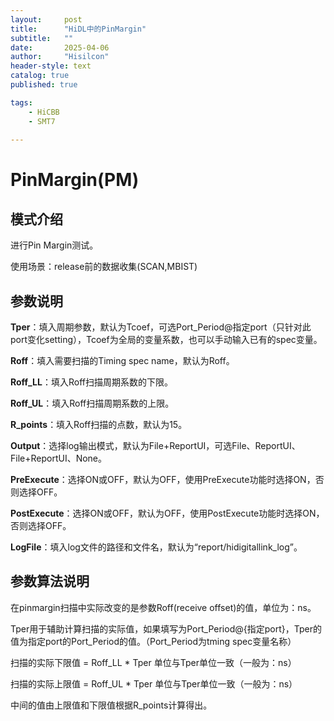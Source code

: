 ```yaml
---
layout:     post
title:      "HiDL中的PinMargin"
subtitle:   ""
date:       2025-04-06
author:     "Hisilcon"
header-style: text
catalog: true
published: true

tags:
    - HiCBB
    - SMT7
    
---
```

# PinMargin(PM)

## 模式介绍

进行Pin Margin测试。

使用场景：release前的数据收集(SCAN,MBIST)

## 参数说明

**Tper**：填入周期参数，默认为Tcoef，可选Port_Period@指定port（只针对此port变化setting），Tcoef为全局的变量系数，也可以手动输入已有的spec变量。

**Roff**：填入需要扫描的Timing spec name，默认为Roff。

**Roff_LL**：填入Roff扫描周期系数的下限。

**Roff_UL**：填入Roff扫描周期系数的上限。

**R_points**：填入Roff扫描的点数，默认为15。

**Output**：选择log输出模式，默认为File+ReportUI，可选File、ReportUI、File+ReportUI、None。

**PreExecute**：选择ON或OFF，默认为OFF，使用PreExecute功能时选择ON，否则选择OFF。

**PostExecute**：选择ON或OFF，默认为OFF，使用PostExecute功能时选择ON，否则选择OFF。

**LogFile**：填入log文件的路径和文件名，默认为“report/hidigitallink_log”。

## 参数算法说明

在pinmargin扫描中实际改变的是参数Roff(receive offset)的值，单位为：ns。

Tper用于辅助计算扫描的实际值，如果填写为Port_Period@{指定port}，Tper的值为指定port的Port_Period的值。（Port_Period为tming spec变量名称）

扫描的实际下限值 = Roff_LL * Tper   单位与Tper单位一致（一般为：ns）

扫描的实际上限值 = Roff_UL * Tper   单位与Tper单位一致（一般为：ns）

中间的值由上限值和下限值根据R_points计算得出。

